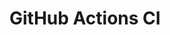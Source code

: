 # GitHub Actions CI
















































































































































































































































































































































































































































































































































































































































































































































































































































































































































































































































































































































































































































































































































































































































































































































































































































































































































































































































































































































































































































































































































































































































































































































































































































































































































































































































































































































































































































































































































































































































